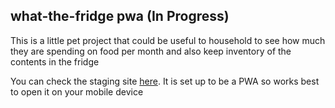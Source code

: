 ## what-the-fridge pwa (In Progress)

This is a little pet project that could be useful to household to see how much they are spending on food per month and also keep inventory of the contents in the fridge

You can check the staging site <a href="https://what-the-fridge.vercel.app/" target="_blank">here</a>. It is set up to be a PWA so works best to open it on your mobile device

